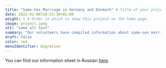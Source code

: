 ```yaml
---
title: "Same-Sex Marriage in Germany and Denmark" # Title of your project
date: 2022-01-06T16:51:38+01:00
weight: 1 # Order in which to show this project on the home page
image: project.jpeg
alt: "some alt text"
summary: "Our volunteers have compiled information about same-sex marriage in Germany and Denmark"
draft: false
color: red
menuIdentifier: migration
---
```


You can find our information sheet in Russian [here](/Заключениебрака.pdf).
